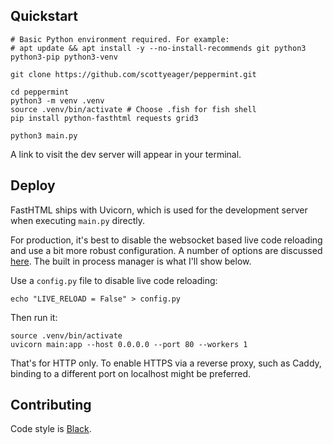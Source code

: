## Quickstart

```
# Basic Python environment required. For example:
# apt update && apt install -y --no-install-recommends git python3 python3-pip python3-venv

git clone https://github.com/scottyeager/peppermint.git

cd peppermint
python3 -m venv .venv
source .venv/bin/activate # Choose .fish for fish shell
pip install python-fasthtml requests grid3

python3 main.py
```

A link to visit the dev server will appear in your terminal.

## Deploy

FastHTML ships with Uvicorn, which is used for the development server when executing `main.py` directly.

For production, it's best to disable the websocket based live code reloading and use a bit more robust configuration. A number of options are discussed [here](https://www.uvicorn.org/deployment/). The built in process manager is what I'll show below.

Use a `config.py` file to disable live code reloading:

```
echo "LIVE_RELOAD = False" > config.py
```

Then run it:

```
source .venv/bin/activate
uvicorn main:app --host 0.0.0.0 --port 80 --workers 1
```

That's for HTTP only. To enable HTTPS via a reverse proxy, such as Caddy, binding to a different port on localhost might be preferred.

## Contributing

Code style is [Black](https://github.com/psf/black).
